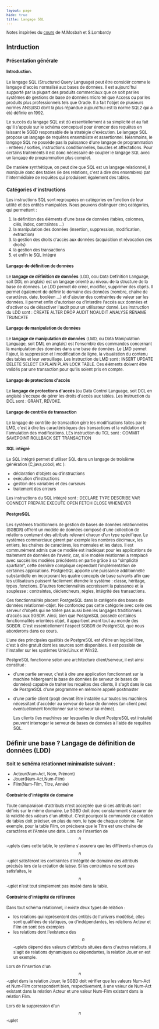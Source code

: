 ```yaml
---
layout: page
hide: true
title: Langage SQL
---
```

<script type="text/javascript" async
  src="https://cdn.mathjax.org/mathjax/latest/MathJax.js?config=TeX-MML-AM_CHTML">
</script>

Notes inspirées du
[cours](https://moodle.bordeaux-inp.fr/pluginfile.php/96806/mod_resource/content/4/cours_conception-20.pdf)
de M.Mosbah et S.Lombardy 

<style>
html {
 zoom: 0.80;
}
</style>

## Intrduction 

### Présentation générale 

#### Introduction. 

Le langage SQL (Structured Query Language) peut être considér comme le langage
d'accès normalisé aux bases de données. Il est aujourd'hui supporté par la
plupart des produits commerciaux que ce soit par les systèmes de gestions de
base de données micro tel que Access ou par les produits plus professionnels
tels que Oracle. Il a fait l'objet de plusieurs normes ANSI/ISO dont la plus
répandue aujourd'hui est la norme SQL2 qui a été définie en 1992. 

Le succès du langage SQL est dû essentiellement à sa simplicité et au fait qu'il
s'appuie sur le schéma conceptuel pour énoncer des requêtes en laissant le SGBD
responsable de la stratégie d'exécution. Le langage SQL propose un langage de
requêtes ensembliste et assertionnel. Néanmoins, le langage SQL ne possède pas
la puissance d'une langage de programmation : entrées / sorties, instructions
conditionnelles, boucles et affectations. Pour certains traitements il est donc
nécessaire de coupler le langage SQL avec un langage de programmation plus
complet. 

De manière synthétique, on peut dire que SQL est un langage relationnel, il
manipule donc des tables (ie des relations, c'est à dire des ensembles) par
l'intermédiaire de requêtes qui produisent également des tables.

### Catégories d'instructions 

Les instructions SQL sont regroupées en catégories en fonction de leur utilité
et des entités manipulées. Nous pouvons distinguer cinq catégories, qui
permettent : 
1. la définition des éléments d'une base de données (tables, colonnes, clés,
   index, contraintes ...)
2. la manipulation des données (insertion, suppression, modification,
   extraction)
3. la gestion des droits d'accès aux données (acquisition et révocation des
   droits)
4. la gestion des transactions 
5. et enfin le SQL intégré

#### Langage de définition de données 

Le **langage de définition de données** (LDD, oou Data Definition Language, soit
DDL en anglais) est un langage orienté au niveau de la structure de la base de
données. Le LDD permet de créer, modifier, supprimer des objets. Il permet
également de définir le domaine des données (nombre, chaîne de caractères, date,
booléen ...) et d'ajouter des contraintes de valeur sur les données. Il permet
enfin d'autoriser ou d'interdire l'accès aux données et d'activer ou de
désactiver l'audit pour un utilisateur donné. Les instruction du LDD sont :
CREATE ALTER DROP AUDIT NOAUDIT ANALYSE RENAME TRUNCATE

#### Langage de manipulation de données 

Le **langage de manipulation de données** (LMD, ou Data Manipulation Language,
soit DML en anglais) est l'ensemble des commandes concernant la manipulation des
données dans une base de données. Le LMD permet l'ajout, la suppression et l
modification de ligne, la visualistion du contenu des tables et leur
verouillage. Les instruction du LMD sont : INSERT UPDATE DELETE SELECT EXPLAIN
PLAN LOCK TABLE. Ces éléments doivent être validés par une transaction pour
qu'ils soient pris en compte. 

#### Langage de protections d'accès
Le **langage de protections d'accès** (ou Data Control Language, soit DCL en
anglais) s'occupe de gérer les droits d'accès aux tables. Les instruction du DCL
sont : GRANT, REVOKE. 

#### Langage de contrôle de transaction 

Le langage de contrôle de transaction gère les modifications faites par le LMD,
c'est à dire les caractéristiques des transactions et la validation et
l'annulation des modifications. LEs instruction du TCL sont : COMMIT SAVEPOINT
ROLLBACK SET TRANSACTION

#### SQL intégré 

Le SQL intégré permet d'utiliser SQL dans un langage de troisième génération
(C,java,cobol, etc ):
+ déclaration d'objets ou d'instructions 
+ exécution d'instructions
+ gestion des variables et des curseurs 
+ traitement des erreurs 

Les instructions du SQL intégré sont : DECLARE TYPE DESCRIBE VAR CONNECT PREPARE
EXECUTE OPEN FETCH CLOSE WHENEVER

#### PostgreSQL 

Les systèmes traditionnels de gestion de bases de données relationnelles (SGBDR)
offrent un modèle de données composé d'une collection de relations contenant des
attributs relevant chacun d'un type spécifique. Le systèmes commerciaux gèrent
par exemple les nombres décimaux, les entiers, les chaines de caractères, les
monnaies et les dates. Il est communément admis que ce modèle est inadéquat pour
les applications de traitement de données de l'avenir, car, si le modèle
relationnel a remplacé avec succès les modèles précédents en partie grâce à sa
"simplicité spartiate", cette dernière complique cependant l'implémentation de
certaines applications. PostgreSQL apporte une puissance additionnelle
substantielle en incorporant les quatre concepts de base suivants afin que les
utilisateurs puissent facilement étendre le système : classe, héritage, types
,fonctions. D'autres fonctionnalités accroissent la puissance et la souplesse :
contraintes, déclencheurs, règles, intégrité des transactions. 

Ces fonctionnalités placent PostgreSQL dans la catégorie des bases de données
relationnel-objet. Ne confondez pas cette catégorie avec celle des serveur
d'objets qui ne tolère pas aussi bien les langages traditionnels d'accès aux
SGBDR. Ainsi, bien que PostgreSQL possède certaines fonctionnalités orientées
objet, il appartient avant tout au monde des SGBDR. C'est essentiellement
l'aspect SGBDR de PostgreSQL que nous aborderons dans ce cours. 

L'une des principales qualités de PostgreSQL est d'être un logiciel libre, c'est
à dire gratuit dont les sources sont disponibles. Il est possible de l'installer
sur les systèmes Unix/Linux et Win32. 

PostgreSQL fonctionne selon une architecture client/serveur, il est ainsi
constitué : 
+ d'une partie serveur, c'est à dire une application fonctionnant sur la machine
  hébergeant la base de données (le serveur de bases de données) capable de
  traiter les requêtes des clients, il s'agit dans le cas de PostgreSQL d'une
  programme en mémoire appelé postmaster
+ d'une partie client (psql) devant être installée sur toutes les machines
  nécessitant d'accéder au serveur de base de données (un client peut
  éventuellement fonctionner sur le serveur lui-même). 
  
  Les clients (les machines sur lesquelles le client PostgreSQL est installé)
  peuvent interroger le serveur de bases de données à l'aide de requêtes SQL. 
  
## Définir une base ? Langage de définition de données (LDD)

### Soit le schéma relationnel minimaliste suivant : 
+ Acteur(Num-Act, Nom, Prénom)
+ Jouer(Num-Act,Num-Film)
+ Film(Num-Film, Titre, Année)

#### Contrainte d'intégrité de domaine 

Toute comparaison d'attributs n'est acceptée que si ces attributs sont définis
sur le même domaine. Le SGBD doit donc constamment s'assurer de la validité des
valeurs d'un attribut. C'est pourquoi la commande de création de tables doit
préciser, en plus du nom, le type de chaque colonne. Par exemple, pour la table
Film, on précisera que le Titre est une chaîne de caractères et l'Année une
date. Lors de l'insertion de $$n$$-uplets dans cette table, le système
s'assurera que les différents champs du $$n$$-uplet satisferont les contraintes
d'intégrité de domaine des attributs précisés lors de la création de labse. Si
les contraintes ne sont pas satisfaites, le $$n$$-uplet n'est tout simplement
pas inséré dans la table.

#### Contrainte d'intégrité de référence

Dans tout schéma relationnel, il existe deux types de relation : 
+ les relations qui représentent des entités de l'univers modélisé, elles sont
  qualifiées de statiques, ou d'indépendantes, les relations Acteur et Film en
  sont des exemples 
+ les relations dont l'existence des $$n$$-uplets dépend des valeurs d'attributs
  situées dans d'autres relations, il s'agit de relations dynamiques ou
  dépendantes, la relation Jouer en est un exemple. 
  
Lors de l'insertion d'un $$n$$-uplet dans la relation Jouer, le SGBD doit
vérifier que les valeurs Num-Act et Num-Film correspondent bien, respectivement,
à une valeur de Num-Act existant dans la relation Acteur et une valeur Num-Film
existant dans la relation Film. 

Lors de la suppression d'un $$n$$-uplet 
